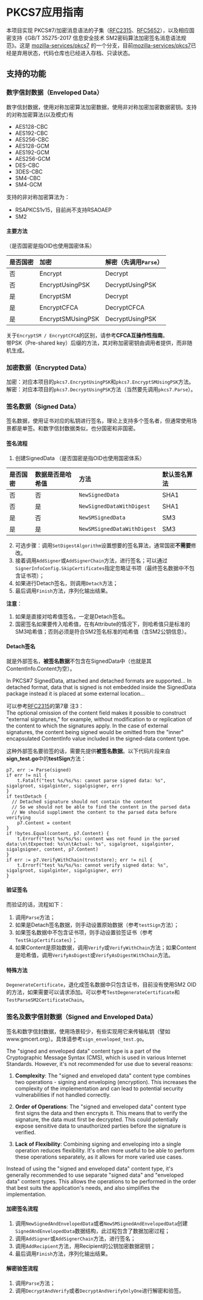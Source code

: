 # PKCS7应用指南
本项目实现 PKCS#7/加密消息语法的子集（[RFC2315](https://www.rfc-editor.org/rfc/rfc2315.html)、[RFC5652](https://www.rfc-editor.org/rfc/rfc5652.html)），以及相应国密支持《GB/T 35275-2017 信息安全技术 SM2密码算法加密签名消息语法规范》。这是 [mozilla-services/pkcs7](https://github.com/mozilla-services/pkcs7) 的一个分支，目前[mozilla-services/pkcs7](https://github.com/mozilla-services/pkcs7)已经是弃用状态，代码仓库也已经进入存档、只读状态。

## 支持的功能
### 数字信封数据（Enveloped Data）
数字信封数据，使用对称加密算法加密数据，使用非对称加密加密数据密钥。支持的对称加密算法(以及模式)有
* AES128-CBC
* AES192-CBC
* AES256-CBC
* AES128-GCM
* AES192-GCM
* AES256-GCM
* DES-CBC
* 3DES-CBC
* SM4-CBC
* SM4-GCM

支持的非对称加密算法为：
* RSAPKCS1v15，目前尚不支持RSAOAEP
* SM2

#### 主要方法
（是否国密是指OID也使用国密体系）

| 是否国密 | 加密 | 解密（先调用`Parse`） |  
| :--- | :--- | :--- |  
| 否 | Encrypt | Decrypt |  
| 否 | EncryptUsingPSK | DecryptUsingPSK |  
| 是 | EncryptSM | Decrypt |  
| 是 | EncryptCFCA | DecryptCFCA |  
| 是 | EncryptSMUsingPSK | DecryptUsingPSK |  

关于`EncryptSM / EncryptCFCA`的区别，请参考**CFCA互操作性指南**。  
带PSK（Pre-shared key）后缀的方法，其对称加密密钥由调用者提供，而非随机生成。

### 加密数据（Encrypted Data）
加密：对应本项目的`pkcs7.EncryptUsingPSK`和`pkcs7.EncryptSMUsingPSK`方法。  
解密：对应本项目的`pkcs7.DecryptUsingPSK`方法（当然要先调用`pkcs7.Parse`）。

### 签名数据（Signed Data）
签名数据，使用证书对应的私钥进行签名，理论上支持多个签名者，但通常使用场景都是单签。和数字信封数据类似，也分国密和非国密。

#### 签名流程
1. 创建SignedData
（是否国密是指OID也使用国密体系）

| 是否国密 | 数据是否是哈希值 | 方法 | 默认签名算法 |    
| :--- | :--- | :--- | :--- |
| 否 | 否 | `NewSignedData` | SHA1 |  
| 否 | 是 | `NewSignedDataWithDigest` | SHA1 |  
| 是 | 否 | `NewSMSignedData` | SM3 |  
| 是 | 是 | `NewSMSignedDataWithDigest` | SM3 |  

2. 可选步骤：调用`SetDigestAlgorithm`设置想要的签名算法，通常国密**不需要**修改。    
3. 接着调用`AddSigner`或`AddSignerChain`方法，进行签名；可以通过`SignerInfoConfig.SkipCertificates`指定忽略证书项（最终签名数据中不包含证书项）；  
4. 如果进行Detach签名，则调用`Detach`方法；  
5. 最后调用`Finish`方法，序列化输出结果。  

**注意**：
1. 如果是直接对哈希值签名，一定是Detach签名。
2. 国密签名如果要传入哈希值，在有Attribute的情况下，则哈希值只是标准的SM3哈希值；否则必须是符合SM2签名标准的哈希值（含SM2公钥信息）。

#### Detach签名
就是外部签名，**被签名数据**不包含在SignedData中（也就是其ContentInfo.Content为空）。

In PKCS#7 SignedData, attached and detached formats are supported… In detached format, data that is signed is not embedded inside the SignedData package instead it is placed at some external location…

可以参考[RFC2315](https://www.rfc-editor.org/rfc/rfc2315.html)的第7章 注3：  
The optional omission of the content field makes it possible to construct "external signatures," for example, without modification to or replication of the content to which the signatures apply. In the case of external signatures, the content being signed would be omitted from the "inner" encapsulated ContentInfo value included in the signed-data content type.

这种外部签名要验签的话，需要先提供**被签名数据**。以下代码片段来自**sign_test.go**中的**testSign**方法：  
```golang
p7, err := Parse(signed)
if err != nil {
	t.Fatalf("test %s/%s/%s: cannot parse signed data: %s", sigalgroot, sigalginter, sigalgsigner, err)
}
if testDetach {
  // Detached signature should not contain the content
  // So we should not be able to find the content in the parsed data
  // We should suppliment the content to the parsed data before verifying
	p7.Content = content
}
if !bytes.Equal(content, p7.Content) {
    t.Errorf("test %s/%s/%s: content was not found in the parsed data:\n\tExpected: %s\n\tActual: %s", sigalgroot, sigalginter, sigalgsigner, content, p7.Content)
}
if err := p7.VerifyWithChain(truststore); err != nil {
	t.Errorf("test %s/%s/%s: cannot verify signed data: %s", sigalgroot, sigalginter, sigalgsigner, err)
}
```                    

#### 验证签名
而验证的话，流程如下：
1. 调用`Parse`方法；
2. 如果是Detach签名数据，则手动设置原始数据（参考`testSign`方法）；
3. 如果签名数据中不包含证书项，则手动设置验签证书（参考`TestSkipCertificates`）；
4. 如果Content是原始数据，调用`Verify`或`VerifyWithChain`方法；如果Content是哈希值，调用`VerifyAsDigest`或`VerifyAsDigestWithChain`方法。

#### 特殊方法
`DegenerateCertificate`，退化成签名数据中只包含证书，目前没有使用SM2 OID的方法，如果需要可以请求添加。可以参考`TestDegenerateCertificate`和`TestParseSM2CertificateChain`。


### 签名及数字信封数据（Signed and Enveloped Data）
签名和数字信封数据，使用场景较少，有些实现用它来传输私钥（譬如www.gmcert.org）。具体请参考`sign_enveloped_test.go`。

The "signed and enveloped data" content type is a part of the Cryptographic Message Syntax (CMS), which is used in various Internet Standards. However, it's not recommended for use due to several reasons:

1. **Complexity**: The "signed and enveloped data" content type combines two operations - signing and enveloping (encryption). This increases the complexity of the implementation and can lead to potential security vulnerabilities if not handled correctly.

2. **Order of Operations**: The "signed and enveloped data" content type first signs the data and then encrypts it. This means that to verify the signature, the data must first be decrypted. This could potentially expose sensitive data to unauthorized parties before the signature is verified.

3. **Lack of Flexibility**: Combining signing and enveloping into a single operation reduces flexibility. It's often more useful to be able to perform these operations separately, as it allows for more varied use cases.

Instead of using the "signed and enveloped data" content type, it's generally recommended to use separate "signed data" and "enveloped data" content types. This allows the operations to be performed in the order that best suits the application's needs, and also simplifies the implementation.

#### 加密签名流程
1. 调用`NewSignedAndEnvelopedData`或者`NewSMSignedAndEnvelopedData`创建`SignedAndEnvelopedData`数据结构，此过程包含了数据加密过程；
2. 调用`AddSigner`或`AddSignerChain`方法，进行签名；
3. 调用`AddRecipient`方法，用Recipient的公钥加密数据密钥；
4. 最后调用`Finish`方法，序列化输出结果。  

#### 解密验签流程
1. 调用`Parse`方法；
2. 调用`DecryptAndVerify`或者`DecryptAndVerifyOnlyOne`进行解密和验签。

